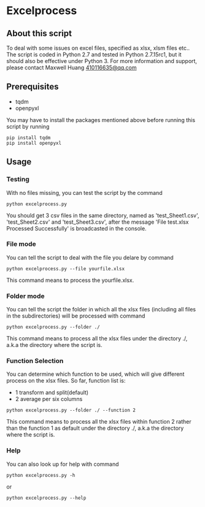 # Excelprocess
## About this script
To deal with some issues on excel files, specified as xlsx, xlsm files etc.. The script is coded in Python 2.7 and tested in Python 2.7.15rc1, but it should also be effective under Python 3. 
For more information and support, please contact Maxwell Huang <410116635@qq.com>

## Prerequisites
* tqdm
* openpyxl

You may have to install the packages mentioned above before running this script by running

```shell
pip install tqdm
pip install openpyxl
```
## Usage
### Testing
With no files missing, you can test the script by the command

```shell
python excelprocess.py
```

You should get 3 csv files in the same directory, named as 'test_Sheet1.csv', 'test_Sheet2.csv' and 'test_Sheet3.csv', after the message 'File test.xlsx Processed Successfully' is broadcasted in the console.

### File mode
You can tell the script to deal with the file you delare by command

```shell
python excelprocess.py --file yourfile.xlsx
```

This command means to process the yourfile.xlsx.

### Folder mode
You can tell the script the folder in which all the xlsx files (including all files in the subdirectories) will be processed with command

```shell
python excelprocess.py --folder ./
```

This command means to process all the xlsx files under the directory ./, a.k.a the directory where the script is.

### Function Selection
You can determine which function to be used, which will give different process on the xlsx files.
So far, function list is:
* 1 transform and split(default)
* 2 average per six columns

```shell
python excelprocess.py --folder ./ --function 2
```

This command means to process all the xlsx files within function 2 rather than the function 1 as default under the directory ./, a.k.a the directory where the script is.

### Help
You can also look up for help with command

```shell
python excelprocess.py -h 
```
or
```shell
python excelprocess.py --help
```
